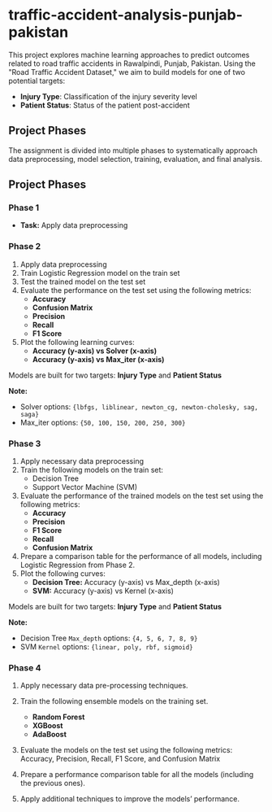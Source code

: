 # traffic-accident-analysis-punjab-pakistan

This project explores machine learning approaches to predict outcomes related to road traffic accidents in Rawalpindi, Punjab, Pakistan. Using the "Road Traffic Accident Dataset," we aim to build models for one of two potential targets:
- **Injury Type**: Classification of the injury severity level
- **Patient Status**: Status of the patient post-accident


## Project Phases

The assignment is divided into multiple phases to systematically approach data preprocessing, model selection, training, evaluation, and final analysis.


## Project Phases

### Phase 1
- **Task:** Apply data preprocessing

### Phase 2
1. Apply data preprocessing
2. Train Logistic Regression model on the train set
3. Test the trained model on the test set
4. Evaluate the performance on the test set using the following metrics:
   - **Accuracy**
   - **Confusion Matrix**
   - **Precision**
   - **Recall**
   - **F1 Score**
5. Plot the following learning curves:
   - **Accuracy (y-axis) vs Solver (x-axis)**
   - **Accuracy (y-axis) vs Max_iter (x-axis)**

Models are built for two targets: **Injury Type** and **Patient Status**

**Note:**
- Solver options: `{lbfgs, liblinear, newton_cg, newton-cholesky, sag, saga}`
- Max_iter options: `{50, 100, 150, 200, 250, 300}`

### Phase 3
1. Apply necessary data preprocessing
2. Train the following models on the train set:
   - Decision Tree
   - Support Vector Machine (SVM)
3. Evaluate the performance of the trained models on the test set using the following metrics:
   - **Accuracy**
   - **Precision**
   - **F1 Score**
   - **Recall**
   - **Confusion Matrix**
4. Prepare a comparison table for the performance of all models, including Logistic Regression from Phase 2.
5. Plot the following curves:
   - **Decision Tree:** Accuracy (y-axis) vs Max_depth (x-axis)
   - **SVM:** Accuracy (y-axis) vs Kernel (x-axis)

Models are built for two targets: **Injury Type** and **Patient Status**

**Note:**
- Decision Tree `Max_depth` options: `{4, 5, 6, 7, 8, 9}`
- SVM `Kernel` options: `{linear, poly, rbf, sigmoid}`

### Phase 4

1. Apply necessary data pre-processing techniques.

2. Train the following ensemble models on the training set.

   - **Random Forest**
   - **XGBoost**
   - **AdaBoost**

3. Evaluate the models on the test set using the following metrics: Accuracy, Precision, Recall, F1 Score, and Confusion Matrix

4. Prepare a performance comparison table for all the models (including the previous ones).
   
5. Apply additional techniques to improve the models’ performance.

